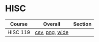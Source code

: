 # HISC

| Course | Overall | Section |
| ------ | ------- | ------- |
| HISC 119 | [csv](https://github.com/UCSD-Historical-Enrollment-Data/2024Summer2/blob/main/overall/HISC%20119.csv), [png](https://raw.githubusercontent.com/UCSD-Historical-Enrollment-Data/2024Summer2/main/plot_overall/HISC%20119.png), [wide](https://raw.githubusercontent.com/UCSD-Historical-Enrollment-Data/2024Summer2/main/plot_overall_wide/HISC%20119.png) |  |
